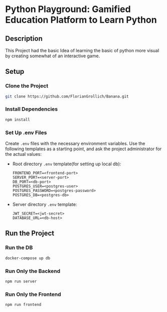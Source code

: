 # Python Playground: Gamified Education Platform to Learn Python



## Description

This Project had the basic Idea of learning the basic of python more visual by creating somewhat of an interactive game.


## Setup

### Clone the Project
```bash
git clone https://github.com/FlorianGrollich/Banana.git
```

### Install Dependencies
```bash
npm install
```

### Set Up .env Files
Create `.env` files with the necessary environment variables. Use the following templates as a starting point, and ask the project administrator for the actual values:

- Root directory `.env` template(for setting up local db):
  ```env
  FRONTEND_PORT=<frontend-port>
  SERVER_PORT=<server-port>
  DB_PORT=<db-port>
  POSTGRES_USER=<postgres-user>
  POSTGRES_PASSWORD=<postgres-password>
  POSTGRES_DB=<postgres-db>
  ```
  


- Server directory `.env` template:
  ```env
  JWT_SECRET=<jwt-secret>
  DATABASE_URL=<db-host>
  ```


## Run the Project

### Run the DB
```bash
docker-compose up db
```

### Run Only the Backend
```bash
npm run server
```

### Run Only the Frontend
```bash
npm run frontend
```
